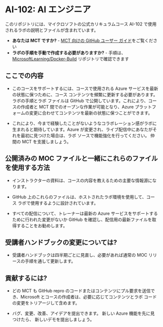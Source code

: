 # AI-102: AI エンジニア

このリポジトリには、マイクロソフトの公式カリキュラムコース AI-102 で使用されるラボの説明とファイルが含まれています。

- **あなたは MCT ですか?** - [MCT 向けの GitHub ユーザー ガイド](https://microsoftlearning.github.io/MCT-User-Guide/)をご覧ください
- **ラボの手順を手動で作成する必要がありますか?** - 手順は、[MicrosoftLearning/Docker-Build](https://github.com/MicrosoftLearning/Docker-Build) リポジトリで確認できます

## ここでの内容

- このコースをサポートするには、コースで使用される Azure サービスを最新の状態に保つために、コース コンテンツを頻繁に更新する必要があります。  ラボの手順とラボ ファイルは GitHub で公開しています。これにより、コースの作成者と MCT 間でのオープンな作業が可能となり、Azure プラットフォームの変更に合わせてコンテンツを最新の状態に保つことができます。

- これにより、今まで経験したことがないようなコラボレーション感がラボに生まれると期待しています。Azure が変更され、ライブ配信中にあなたがそれを最初に見つけた場合は、ラボ ソースで機能強化を行ってください。  仲間の MCT を支援しましょう。

## 公開済みの MOC ファイルと一緒にこれらのファイルを使用する方法

- インストラクターの資料は、コースの内容を教えるための主要な情報源になります。

- GitHub 上のこれらのファイルは、ホストされたラボ環境を使用して、コース ラボで使用するように設計されています。

- すべての配信について、トレーナーは最新の Azure サービスをサポートするために行われた変更がないか GitHub を確認し、配信用の最新ファイルを取得することをお勧めします。

## 受講者ハンドブックの変更については?

- 受講者ハンドブックは四半期ごとに見直し、必要があれば通常の MOC リリースの手順を通して更新します。

## 貢献するには?

- どの MCT も GitHub repro のコードまたはコンテンツにプル要求を送信でき、Microsoft とコースの作成者は、必要に応じてコンテンツとラボ コードの変更をトリアージして含めます。

- バグ、変更、改善、アイデアを提出できます。  新しい Azure 機能を先に見つけたら、  新しいデモを提出しましょう。
